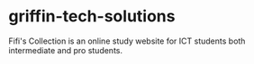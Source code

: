 # griffin-tech-solutions
Fifi's Collection is an online study website for ICT students both intermediate and pro students.
